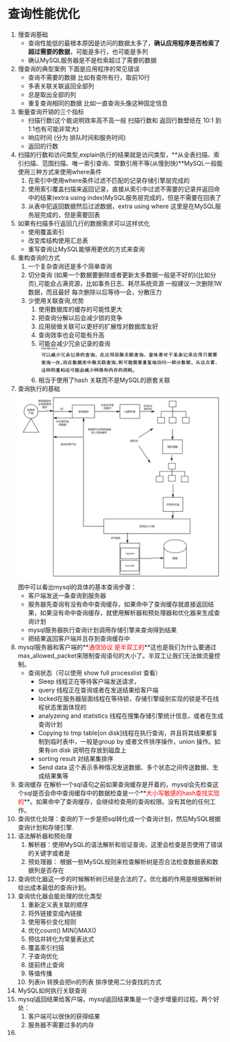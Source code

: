 # 查询性能优化

1. 慢查询基础
   - 查询性能低的最根本原因是访问的数据太多了，**确认应用程序是否检索了超过需要的数据**，可能是多行，也可能是多列
   - 确认MySQL服务器是不是检索超过了需要的数据
2. 慢查询的典型案例 下面是应用程序的常见错误
   - 查询不需要的数据 比如有查所有行，取前10行
   - 多表关联关联返回全部列
   - 总是取出全部的列 
   - 重复查询相同的数据 比如一直查询头像这种固定信息
3. 衡量查询开销的三个指标
   - 扫描行数(这个能说明效率高不高一般 扫描行数和 返回行数壁纸在 10:1 到1:1也有可能非常大)
   - 响应时间 (分为 排队时间和服务时间)
   - 返回的行数
4. 扫描的行数和访问类型,explain执行的结果就是访问类型，**从全表扫描、索引扫描、范围扫描、唯一索引查询、常数引用不等(从慢到快)**MySQL一般能使用三种方式来使用where条件
   1. 在索引中使用where条件过滤不匹配的记录存储引擎层完成的
   2. 使用索引覆盖扫描来返回记录，直接从索引中过滤不需要的记录并返回命中的结果(extra using index)MySQL服务层完成的，但是不需要在回表了
   3. 从表中犯返回数据然后过滤数据，extra using where 这里是在MySQL服务层完成的，但是需要回表
5. 如果有扫描多行返回几行的数据需求可以这样优化
   - 使用覆盖索引
   - 改变库结构使用汇总表
   - 重写查询让MySQL能够用更优的方式来查询
6. 重构查询的方式
   1. 一个复杂查询还是多个简单查询
   2. 切分查询 (如果一个数据要删除或者更新太多数据一般是不好的)(比如分页),可能会占满资源，比如事务日志、耗尽系统资源 一般建议一次删除1W数据，而且最好 每次删除以后等待一会，分散压力
   3. 少使用关联查询,优势
      1. 使用数据库的缓存的可能性更大
      2. 把查询分解以后会减少锁的竞争
      3. 应用层做关联可以更好的扩展性对数据库友好
      4. 查询效率也会可能有升高
      5. 可能会减少冗余记录的查询![image-20190809215259418](../images/image-20190809215259418.png)
      6. 相当于使用了hash 关联而不是MySQL的嵌套关联
7. 查询执行的基础![查询的mysql过程](../images/查询的mysql过程.png)图中可以看出mysql的具体的基本查询步骤：
   - 客户端发送一条查询到服务器
   - 服务器先查询有没有命中查询缓存，如果命中了查询缓存就直接返回结果，如果没有命中查询缓存，就使用解析器和预处理器和优化器来生成查询计划
   - mysql服务器执行查询计划调用存储引擎来查询得到结果
   - 把结果返回客户端并且存到查询缓存中
8. mysql服务器和客户端的**<font color='red'>通信协议 是半双工的</font>**这也是我们为什么要通过max_allowed_packet来限制查询语句的大小了。半双工让我们无法做流量控制。
   - 查询状态（可以使用 show full processlist 查看）
     - Sleep 线程正在等待客户端发送请求，
     - query 线程正在查询或者在发送结果给客户端
     - locked在服务器层面线程在等待锁，存储引擎级别实现的锁是不在线程状态里面体现的
     - analyzeing and statistics 线程在搜集存储引擎统计信息，或者在生成查询计划
     - Copying to tmp table[on disk]线程在执行查询，并且将其结果都复制到临时表中，一般是group by 或者文件排序操作，union 操作。如果有on disk 说明在存放到磁盘上
     - sorting result 对结果集排序
     - Send data 这个表示多种情况发送数据、多个状态之间传送数据、生成结果集等
9. 查询缓存
      在解析一个sql语句之前如果查询缓存是开着的，mysql会先检查这个sql是否会命中查询缓存中的数据检查是一个**<font color='red'>大小写敏感的hash查找实现的</font>**。如果命中了查询缓存，会继续检查用的查询权限。没有其他的任何工作。
10. 查询优化处理：查询的下一步是把sql转化成一个查询计划，然后MySQL根据查询计划和存储引擎.
   1. 语法解析器和预处理
      1. 解析器：使用MySQL的语法解析和验证查询，这里会检查是否使用了错误的关键字或者是
      2. 预处理器： 根据一些MySQL规则来检查解析树是否合法检查数据表和数据列是否存在
   2. 查询优化器这一步的时候解析树已经是合法的了。优化器的作用是根据解析树给出成本最低的查询计划。
   3. 查询优化器会能处理的优化类型
      1. 重新定义表关联的顺序
      2. 将外链接变成內链接
      3. 使用等价变化规则
      4. 优化count() MIN()MAX()
      5. 预估并转化为常量表达式
      6. 覆盖索引扫描
      7. 子查询优化
      8. 提前终止查询
      9. 等值传播
      10. 列表in 转换会把in的列表 排序使用二分查找的方式
11. MySQL如何执行关联查询
12. mysql返回结果给客户端，mysql返回结果集是一个逐步增量的过程。两个好处：
    1. 客户端可以很快的获得结果
    2. 服务器不需要过多的内存
13. 
